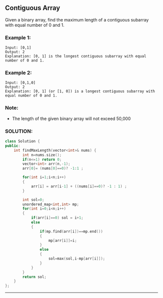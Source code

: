 ## Contiguous Array

Given a binary array, find the maximum length of a contiguous subarray with equal number of 0 and 1.

### Example 1:

```
Input: [0,1]
Output: 2
Explanation: [0, 1] is the longest contiguous subarray with equal number of 0 and 1.
```

### Example 2:

```
Input: [0,1,0]
Output: 2
Explanation: [0, 1] (or [1, 0]) is a longest contiguous subarray with equal number of 0 and 1.
```

### Note:

- The length of the given binary array will not exceed 50,000

### SOLUTION:

```cpp
class Solution {
public:
    int findMaxLength(vector<int>& nums) {
        int n=nums.size();
        if(n<=1) return 0;
        vector<int> arr(n,-1);
        arr[0]= (nums[0]==0)? -1:1 ;

        for(int i=1;i<n;i++)
        {
            arr[i] = arr[i-1] + ((nums[i]==0)? -1 : 1) ;
        }

        int sol=0;
        unordered_map<int,int> mp;
        for(int i=0;i<n;i++)
        {
            if(arr[i]==0) sol = i+1;
            else
            {
                if(mp.find(arr[i])==mp.end())
                {
                    mp[arr[i]]=i;
                }
                else
                {
                    sol=max(sol,i-mp[arr[i]]);
                }
            }
        }
        return sol;
    }
};
```

---
